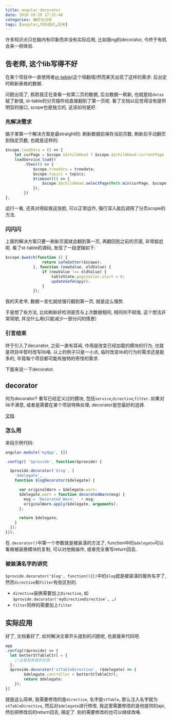 ```yaml
---
title: angular decorator
date: 2016-10-20 17:31:48
categories: 编码与分析
tags: [angular,代码组织,应用]
---
```

许多知识点只在脑内有印象而并没有实际应用, 比如我ng的decorator, 今终于有机会来一把体验.

<!--more-->

## 告老师, 这个lib写得不好

在某个项目中一直使用者[st-table](http://lorenzofox3.github.io/smart-table-website/)(这个得翻墙)然而某天出现了这样的需求: 后台定时刷新表格的数据.

问题出现了, 假若我正在查看一些第二页的数据, 后台数据一刷新, 也就是给`datas`赋了新值, st-table的分页插件给直接翻到了第一页呢. 看了文档以后觉得没有提供明显的接口, scope也是独立的, 这该如何是好.

### 先解决需求

脑子里第一个解决方案是最straight的: 刷新数据前保存当前页数, 刷新后手动翻页到指定页数, 也就是这样的:

```js
$scope.loadData = () => {
    let curPage = $scope.$$childHead ? $scope.$$childHead.currentPage : 1;
    loadService.load()
        .then(() => {
            $scope.treedata = treedata;
            $scope.topics = topics;
            $timeout(() => {
                $scope.$$childHead.selectPage(Math.min(curPage, $scope.$$childHead.pages.length));
            });
        })
};
```

运行一看, 还真对得起我这张脸, 可以正常运作, 强行深入敌后调用了分页scope的方法.

### 闪闪闪

上面的解决方案只要一刷新页面就会翻到第一页, 再翻回到之前的页面, 非常尴尬呢. 看了st-table的源码, 发现了一段逻辑如下:

```js
$scope.$watch(function () {
                return safeGetter($scope);
            }, function (newValue, oldValue) {
                if (newValue !== oldValue) {
                    tableState.pagination.start = 0;
                    updateSafeCopy();
                }
            });
```

我的天老爷, 数据一变化就给强行翻到第一页, 就是这么强势.

于是想了些方法, 比如刷新好检测是否与上次数据相同, 相同则不赋值, 这个想法非常简陋, 并没什么用(只能减少一部分闪的情景)

### 引言结束

终于引入了decorator, 之前一直有耳闻, 作用是改变已经加载的模块的行为, 也就是项目中暂时改写lib咯. 以上的例子只是一小点, 临时改变lib的行为的需求还是挺多的, 毕竟每个项目都可能有独特的奇怪的需求.

 下面来说一下decorator.

## decorator

何为decorator? 重写已经定义过的模块, 包括`service`,`directive`,`filter`. 如果对lib不满意, 或者是需要在某个项目特殊处理, decorator是您最好的选择.

[文档](https://code.angularjs.org/1.5.8/docs/guide/decorators)

### 怎么用

来段示例代码:

```js
angular.module('myApp', [])

.config([ '$provide', function($provide) {

  $provide.decorator('$log', [
    '$delegate',
    function $logDecorator($delegate) {

      var originalWarn = $delegate.warn;
      $delegate.warn = function decoratedWarn(msg) {
        msg = 'Decorated Warn: ' + msg;
        originalWarn.apply($delegate, arguments);
      };

      return $delegate;
    }
  ]);
}]);
```

在`.decorator()`中第一个参数就是被装潢的方法了, function中的`$delegate`可以看做被装换模块的复制, 可以对他做操作, 或者完全重写return回去.

### 被装潢名字的讲究

`$provide.decorator('$log', function(){})`中的`$log`就是被装潢的服务名字了, 然而`directive`和`filter`有些区别的.

+ `directive`装换需要加上`Directive`, 如`$provide.decorator('myDirectiveDirective', …)`
+ `filter`同样的需要加上`filter`

## 实际应用

好了, 文档看好了, 如何解决文章开头提到的问题呢, 也直接来代码吧.

```js
app
.config(($provide) => {
  let betterStTableCtrl = {
    //这里是修改的东西
  };
  $provide.decorator('stTableDirective', ($delegate) => {
        $delegate.controller = betterStTableCtrl;
        return $delegate;
    });
})
```

就是这么简单, 我需要修改的是`directive`, 名字是`stTable`, 那么注入名字就为`stTableDirective`, 然后对`$delegate`进行修改, 我这里需要修改的是他提供的api, 然后把修改后的return回去, 搞定了. 别的需要修改的也可以继续改咯.